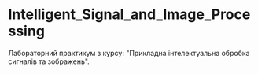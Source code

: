 # Intelligent_Signal_and_Image_Processing
Лабораторний практикум з курсу: "Прикладна інтелектуальна обробка сигналів та зображень".
